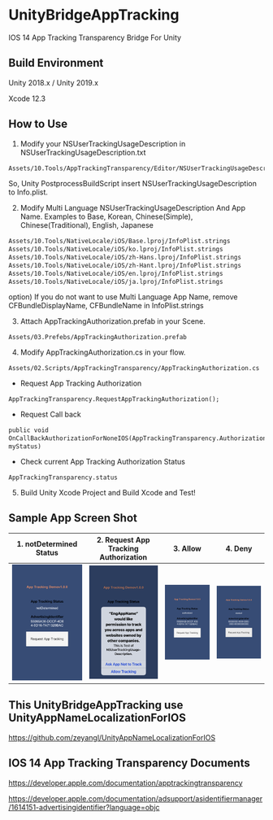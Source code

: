 # UnityBridgeAppTracking
IOS 14 App Tracking Transparency Bridge For Unity

## Build Environment

Unity 2018.x / Unity 2019.x

Xcode 12.3

## How to Use
1. Modify your NSUserTrackingUsageDescription in NSUserTrackingUsageDescription.txt
```
Assets/10.Tools/AppTrackingTransparency/Editor/NSUserTrackingUsageDescription.txt
```
So, Unity PostprocessBuildScript insert NSUserTrackingUsageDescription to Info.plist.

2. Modify Multi Language NSUserTrackingUsageDescription And App Name.
Examples to Base, Korean, Chinese(Simple), Chinese(Traditional), English, Japanese
```
Assets/10.Tools/NativeLocale/iOS/Base.lproj/InfoPlist.strings
Assets/10.Tools/NativeLocale/iOS/ko.lproj/InfoPlist.strings
Assets/10.Tools/NativeLocale/iOS/zh-Hans.lproj/InfoPlist.strings
Assets/10.Tools/NativeLocale/iOS/zh-Hant.lproj/InfoPlist.strings
Assets/10.Tools/NativeLocale/iOS/en.lproj/InfoPlist.strings
Assets/10.Tools/NativeLocale/iOS/ja.lproj/InfoPlist.strings
```
option)
If you do not want to use Multi Language App Name, remove CFBundleDisplayName, CFBundleName in InfoPlist.strings

3. Attach AppTrackingAuthorization.prefab in your Scene.
```
Assets/03.Prefebs/AppTrackingAuthorization.prefab
```
4. Modify AppTrackingAuthorization.cs in your flow.
```
Assets/02.Scripts/AppTrackingTransparency/AppTrackingAuthorization.cs
```
- Request App Tracking Authorization
```
AppTrackingTransparency.RequestAppTrackingAuthorization();
```
- Request Call back 
```
public void OnCallBackAuthorizationForNoneIOS(AppTrackingTransparency.AuthorizationStatus myStatus)
```
- Check current App Tracking Authorization Status
```
AppTrackingTransparency.status
```
5. Build Unity Xcode Project and Build Xcode and Test!

## Sample App Screen Shot
| 1. notDetermined Status  | 2. Request App Tracking Authorization | 3. Allow | 4. Deny  |
| ------------ | ---------- | ------ |------ |
| ![notDetermined Status](https://github.com/BuffStudio-PublicDev/UnityBridgeAppTracking/blob/main/SampleScreenShot/Image01.png) |![Request App Tracking Authorization](https://github.com/BuffStudio-PublicDev/UnityBridgeAppTracking/blob/main/SampleScreenShot/Image02.png)| ![Allow](https://github.com/BuffStudio-PublicDev/UnityBridgeAppTracking/blob/main/SampleScreenShot/Image03.png)  |![Deny](https://github.com/BuffStudio-PublicDev/UnityBridgeAppTracking/blob/main/SampleScreenShot/Image04.png)|


## This UnityBridgeAppTracking use UnityAppNameLocalizationForIOS

https://github.com/zeyangl/UnityAppNameLocalizationForIOS

## IOS 14 App Tracking Transparency Documents

https://developer.apple.com/documentation/apptrackingtransparency

https://developer.apple.com/documentation/adsupport/asidentifiermanager/1614151-advertisingidentifier?language=objc
